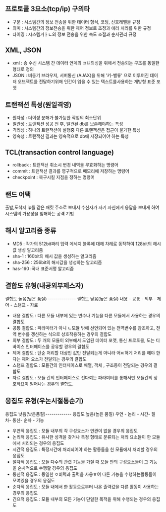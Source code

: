 ## 프로토콜 3요소(tcp/ip) 구의타
- 구문 : 시스템간의 정보 전송을 위한 데이터 형식, 코딩, 신호레벨을 규정
- 의미 : 시스템간의 정보전송을 위한 제어 정보로 조정과 에러 처리를 위한 규정
- 타이밍 : 시스템거ㅏㄴ의 정보 전송을 위한 속도 조절과 순서관리 규정
  
## XML, JSON
- xml : 송 수신 시스템 간  데이터 연계의 ㅍ녀의성을 위해서 전송되는 구조를 동일한 형태로 정의
- JSON : 비동기 브라우저, 서버통신 (AJAX)을 위해 '키-밸류' 으로 이루어진 데이터 오브젝트를 전달하기위해 인간이 읽을 수 있는 텍스트를사용하는 개방형 표준 포맷

## 트랜잭션 특성(원일격영)
- 원자성 : 더이성 분해가 불가능한 작업의 최소단위
- 일관성 : 트랜잭션 성공 전 후, 일관된 db를 보존해야하는 특성 
- 격리성 : 하나의 트랜잭션이 실행중 다른 트랜잭션은 접근이 불가한 특성
- 영속성 : 트랜잭션 결과는 영속적으로  db에 저장되어야 하는 특성

## TCL(transaction control language)
- rollback : 트랜잭선 취소시 변경 내역을 무효화하는 명령어
- commit : 트랜잭션 결과를 영구적으로 메모리에 저장하는 명령어
- checkpoint : 복구시킬 지점을 정하는 명령어

## 랜드 어택 
출발,도착지 ip를 같은 패킷 주소로 보내서 수신자가 자기 자신에게 응답을 보내게 하여 시스템의 가용성을 침해하는 공격 기법

## 해시 알고리즘 종류 
- MD5 : 각가의 512bit짜리 입력 메세지 블록에 대해 차례로 동작하여 128bit의 해시값 생성 알고리즘
- sha-1 : 160bit의 해시 값을 생성하는 알고리즘
- sha-256 : 256bit의 해시값을 생성하는 알고리즘
- has-160 :국내 표준서명 알고리즘

## 결합도 유형(내공외부제스자)
결합도 높음(낮은 품질) -------------- 결합도 낮음(높은 품질)
내용 - 공통 - 외부 - 제어 - 스탬프 - 자료
- 내용 결합도 : 다른 모듈 내부에 있는 변수나 기능을 다른 모듈에서 사용하는 경우의 결합도
- 공통 결합도 : 파라미터가 아니 ㄴ모듈 밖에 선언되어 있는 전역변수를 참조하고, 전역 변수를 갱신하는 식으로 상호작용하는 경우의 결합도
- 외부 결합도 : 두 개의 모듈이 외부에서 도입된 데이터 포맷, 통신 프로토콜, 도는 디바이스 인터페이스를 공유할 경우의 결합도
- 제어 결합도 : 단순 처리할 대상인 값만 전달되는게 아니라 어ㄸ허게 처리를 해야 한다는 제어 요소가 전달되는 경우의 결합도
- 스탬프 결합도 : 모듈간의 인터페이스로 배열, 객체 , 구조등이 전달되는 경우의 결합도 
- 자료 결합도 : 모듈 간의 인터페이스로 전다뢰는 파라미터를 통해서만 모듈간의 상호작요이 일어나는 경우의 결합도.


## 응집도 유형(우논시절통순기)
응집도 낮음(낮은품질)------------- 응집도 높음(높은 품질)
우연 - 논리 - 시간- 절차- 통신- 순차 - 기능
- 우연적 응집도 : 모듈 내부의 각 구성요소가 연관이 없을 경우의 응집도
- 논리적 응집도 : 유사한 성격을 갖거나 특정 형태로 분류되는 처리 요소들이 한 모듈에서 처리되는 경우의 응집도
- 시간적 응집도 : 특정시간에 처리되어야 하는 활동들을 한 모듈에서 처리할 경우의 응집도
- 절차적 응집도 : 모듈 다수의 관련 기능을 가질 때 모듈 안의 구성요소들이 그 기능을 순차적으로 수행할 경우의 응집도
- 통신적 응집도 : 동일한 ㅇ비력과 출력을 사용ㅎ여 다른 기능을 수행하는활동들이 모여있을 경우의 응집도
- 순차적 응집도 : 모듈 내에서 한 활동으로부터 나온 출력값을 다른 활동이 사용하는 경우의 응집도
- 긴으적 응집도 : 모듈 내부의 모든 기능이 단일한 목적을 위해 수행되는 경우의 응집도 
  